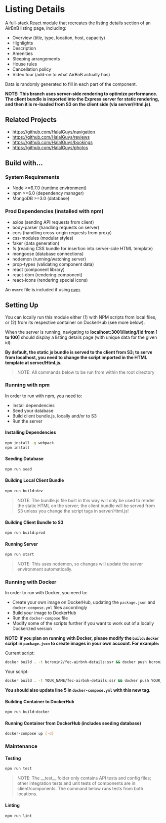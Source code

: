# Listing Details

A full-stack React module that recreates the listing details section of an AirBnB listing page, including:

- Overview (title, type, location, host, capacity)
- Highlights
- Description
- Amenities
- Sleeping arrangements
- House rules
- Cancellation policy
- Video tour (add-on to what AirBnB actually has)

Data is randomly generated to fill in each part of the component.

**NOTE: This branch uses server-side rendering to optimize performance. The client bundle is imported into the Express server for static rendering, and then it is re-loaded from S3 on the client side (via server/Html.js).**

## Related Projects

- https://github.com/HalalGuys/navigation
- https://github.com/HalalGuys/reviews
- https://github.com/HalalGuys/bookings
- https://github.com/HalalGuys/photos

## Build with...

### System Requirements

- Node >=6.7.0 (runtime environment)
- npm >=6.0 (dependency manager)
- MongoDB >=3.0 (database)

### Prod Dependencies (installed with npm)

- axios (sending API requests from client)
- body-parser (handling requests on server)
- cors (handling cross-origin requests from proxy)
- css-modules (modular styles)
- faker (data generation)
- fs (reading CSS bundle for insertion into server-side HTML template)
- mongoose (database connections)
- nodemon (running/watching server)
- prop-types (validating component data)
- react (component library)
- react-dom (rendering component)
- react-icons (rendering special icons)

An `nvmrc` file is included if using [nvm](https://github.com/creationix/nvm).

## Setting Up

You can locally run this module either (1) with NPM scripts from local files, or (2) from its respective container on DockerHub (see more below).

When the server is running, navigating to **localhost:3001/listing/[id from 1 to 100]** should display a listing details page (with unique data for the given id).

**By default, the static js bundle is served to the client from S3; to serve from localhost, you need to change the script imported in the HTML template at server/Html.js.**

> NOTE: All commands below to be run from within the root directory

### Running with npm

In order to run with npm, you need to:

- Install dependencies
- Seed your database
- Build client bundle.js, locally and/or to S3
- Run the server

#### Installing Dependencies

```sh
npm install -g webpack
npm install
```

#### Seeding Database

```sh
npm run seed
```

#### Building Local Client Bundle

```sh
npm run build:dev
```

> NOTE: The bundle.js file built in this way will only be used to render the static HTML on the server; the client bundle will be served from S3 unless you change the script tags in server/Html.js!

#### Building Client Bundle to S3

```sh
npm run build:prod
```

#### Running Server

```sh
npm run start
```

> NOTE: This uses nodemon, so changes will update the server environment automatically.

### Running with Docker

In order to run with Docker, you need to:

- Create your own image on DockerHub, updating the `package.json` and `docker-compose.yml` files accordingly
- Build your image to DockerHub
- Run the `docker-compose` file
- Modify some of the scripts further if you want to work out of a locally Dockerized version

**NOTE: If you plan on running with Docker, please modify the `build:docker` script in `package.json` to create images in your own account. For example:**

Current script:

```sh
docker build . -t bcronin2/fec-airbnh-details:ssr && docker push bcronin2/fec-airbnh-details:ssr
```

Your script:

```sh
docker build . -t YOUR_NAME/fec-airbnh-details:ssr && docker push YOUR_NAME/fec-airbnh-details:ssr
```

**You should also update line 5 in `docker-compose.yml` with this new tag.**

#### Building Container to DockerHub

```sh
npm run build:docker
```

#### Running Container from DockerHub (includes seeding database)

```sh
docker-compose up [-d]
```

### Maintenance

#### Testing

```sh
npm run test
```

> NOTE: The \_\_test\_\_ folder only contains API tests and config files; other integration tests and unit tests of components are in client/components. The command below runs tests from both locations.

#### Linting

```sh
npm run lint
```
